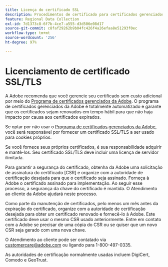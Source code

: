 ```yaml
---
title: Licença do certificado SSL
description: Procedimentos de certificado para certificados gerenciados pelo cliente
feature: Regional Data Collection
exl-id: 7d1373c8-6f7b-4ce7-a555-d3d506e08d17
source-git-commit: c8faf29262b9b04fc426f4a26efaa8e51293f0ec
workflow-type: tm+mt
source-wordcount: '256'
ht-degree: 97%

---
```


# Licenciamento de certificado SSL/TLS

A Adobe recomenda que você gerencie seu certificado sem custo adicional por meio do [Programa de certificados gerenciados da Adobe](https://experienceleague.adobe.com/docs/core-services/interface/ec-cookies/cookies-first-party.html?lang=pt-BR). O programa de certificados gerenciados da Adobe é totalmente automatizado e garante que os certificados sejam renovados em tempo hábil para que não haja impacto por causa aos certificados expirados.

Se optar por não usar o [Programa de certificados gerenciados da Adobe](https://experienceleague.adobe.com/docs/core-services/interface/ec-cookies/cookies-first-party.html), você será responsável por fornecer um certificado SSL/TLS a ser usado para cookies próprios.

Se você fornece seus próprios certificados, é sua responsabilidade adquirir e mantê-los.  Seu certificado SSL/TLS deve incluir uma licença de servidor ilimitada.

Para garantir a segurança do certificado, obtenha da Adobe uma solicitação de assinatura do certificado [CSR] e organize com a autoridade de certificação desejada para que o certificado seja assinado.  Forneça à Adobe o certificado assinado para implementação.  Ao seguir esse processo, a segurança da chave do certificado é mantida.  O Atendimento ao cliente da Adobe ajudará neste processo.

Como parte da manutenção de certificados, pelo menos um mês antes da expiração do certificado, organize com a autoridade de certificação desejada para obter um certificado renovado e fornecê-lo à Adobe.  Este certificado deve usar o mesmo CSR usado anteriormente.  Entre em contato com a Adobe se precisar de uma cópia do CSR ou se quiser que um novo CSR seja gerado com uma nova chave.

O Atendimento ao cliente pode ser contatado via customercare@adobe.com ou ligando para 1-800-497-0335.

As autoridades de certificação normalmente usadas incluem DigiCert, Comodo e GeoTrust.
